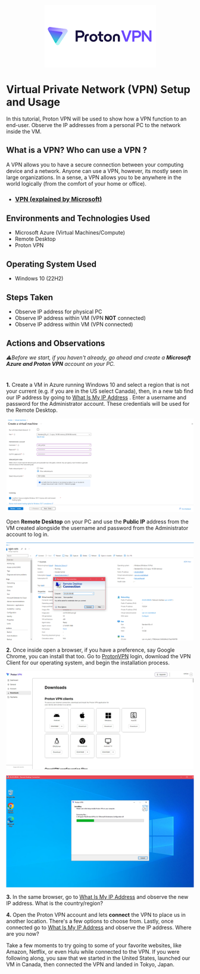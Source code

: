 <p align="center">
<img src="Proton VPN.png"/>
</p>

<h1>Virtual Private Network (VPN) Setup and Usage</h1>
In this tutorial, Proton VPN will be used to show how a VPN function to an end-user. Observe the IP addresses from a personal PC to the network inside the VM. 
<h2>What is a VPN? Who can use a VPN ? </h2>  
A VPN allows you to have a secure connection between your computing device and a network. Anyone can use a VPN, however, its mostly seen in large organizations. In a sense, a VPN allows you to be anywhere in the world logically (from the comfort of your home or office). 

- ### [VPN (explained by Microsoft)](https://azure.microsoft.com/en-us/resources/cloud-computing-dictionary/what-is-vpn/#types)

<h2>Environments and Technologies Used</h2>

- Microsoft Azure (Virtual Machines/Compute)
- Remote Desktop
- Proton VPN

<h2>Operating System Used </h2>

- Windows 10 (22H2)

<h2>Steps Taken</h2>

- Observe IP address for physical PC
- Observe IP address within VM (VPN **NOT** connected)
- Observe IP address within VM (VPN connected)

<h2>Actions and Observations</h2>

_⚠️Before we start, if you haven't already, go ahead and create a **Microsoft Azure and Proton VPN** account on your PC._
#


**1️.** Create a VM in Azure running Windows 10 and select a region that is not your current (e.g. if you are in the US select Canada), then, in a new tab find our IP address by going to [What Is My IP Address](https://whatismyipaddress.com/) . Enter a username and password for the Administrator account. These credentials will be used for the Remote Desktop.
<p align="center"> <img src="Create VM.1.png"/> </p>


Open **Remote Desktop** on your PC and use the **Public IP** address from the VM created alongside the username and password from the Administrator account to log in. 
<p align="center"> <img src="RDP.png"/> </p>




**2️.** Once inside open a browser, if you have a preference, say Google Chrome, you can install that too. Go to [ProtonVPN](https://protonvpn.com/) login, download the VPN Client for our operating system, and begin the installation process. 
<p align="center"> <img src="VPN Clients.jpg"/> </p>
<p> <p align="center"> <img src="Install Proton VPN.png"/> </p>




**3.** In the same browser, go to [What Is My IP Address](https://whatismyipaddress.com/) and observe the new IP address. What is the country/region?




**4.** Open the Proton VPN account and lets **connect** the VPN to place us in another location. There's a few options to choose from. Lastly, once connected go to [What Is My IP Address](https://whatismyipaddress.com/) and observe the IP address. Where are you now? 


Take a few moments to try going to some of your favorite websites, like Amazon, Netflix, or even Hulu while connected to the VPN. 
If you were following along, you saw that we started in the United States, launched our VM in Canada, then connected the VPN and landed in Tokyo, Japan.




<br />

